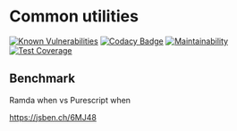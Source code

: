 # Common utilities

[![Known Vulnerabilities](https://snyk.io/test/github/winston0410/blackblock-common-utilities/badge.svg?targetFile=package.json)](https://snyk.io/test/github/winston0410/blackblock-common-utilities?targetFile=package.json) [![Codacy Badge](https://app.codacy.com/project/badge/Grade/84cb15998af84907b271cf6ca704abe7)](https://www.codacy.com/gh/winston0410/blackblock-common-utilities/dashboard?utm_source=github.com&utm_medium=referral&utm_content=winston0410/blackblock-common-utilities&utm_campaign=Badge_Grade) [![Maintainability](https://api.codeclimate.com/v1/badges/0b21b7045fec673b2295/maintainability)](https://codeclimate.com/github/winston0410/blackblock-common-utilities/maintainability) [![Test Coverage](https://api.codeclimate.com/v1/badges/0b21b7045fec673b2295/test_coverage)](https://codeclimate.com/github/winston0410/blackblock-common-utilities/test_coverage)

## Benchmark

Ramda when vs Purescript when

<https://jsben.ch/6MJ48>
